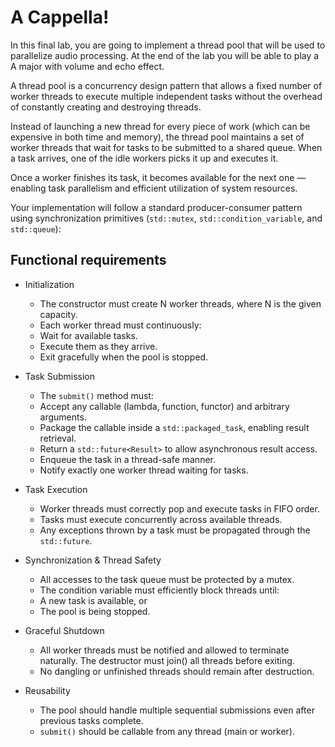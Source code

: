 # A Cappella!

In this final lab, you are going to implement a thread pool that will be used to parallelize audio processing. At the end of the lab you will be able to play a A major with volume and echo effect.

A thread pool is a concurrency design pattern that allows a fixed number of worker threads to execute multiple independent tasks without the overhead of constantly creating and destroying threads.

Instead of launching a new thread for every piece of work (which can be expensive in both time and memory), the thread pool maintains a set of worker threads that wait for tasks to be submitted to a shared queue. When a task arrives, one of the idle workers picks it up and executes it.

Once a worker finishes its task, it becomes available for the next one — enabling task parallelism and efficient utilization of system resources.

Your implementation will follow a standard producer-consumer pattern using synchronization primitives (`std::mutex`, `std::condition_variable`, and `std::queue`):

## Functional requirements

- Initialization
    - The constructor must create N worker threads, where N is the given capacity.
    - Each worker thread must continuously:
    - Wait for available tasks.
    - Execute them as they arrive.
    - Exit gracefully when the pool is stopped.

- Task Submission
    - The `submit()` method must:
    - Accept any callable (lambda, function, functor) and arbitrary arguments.
    - Package the callable inside a `std::packaged_task`, enabling result retrieval.
    - Return a `std::future<Result>` to allow asynchronous result access.
    - Enqueue the task in a thread-safe manner.
    - Notify exactly one worker thread waiting for tasks.

- Task Execution
    - Worker threads must correctly pop and execute tasks in FIFO order.
    - Tasks must execute concurrently across available threads.
    - Any exceptions thrown by a task must be propagated through the `std::future`.

- Synchronization & Thread Safety
    - All accesses to the task queue must be protected by a mutex.
    - The condition variable must efficiently block threads until:
    - A new task is available, or
    - The pool is being stopped.

- Graceful Shutdown
    - All worker threads must be notified and allowed to terminate naturally.
The destructor must join() all threads before exiting.
    - No dangling or unfinished threads should remain after destruction.

- Reusability
    - The pool should handle multiple sequential submissions even after previous tasks complete.
    - `submit()` should be callable from any thread (main or worker).